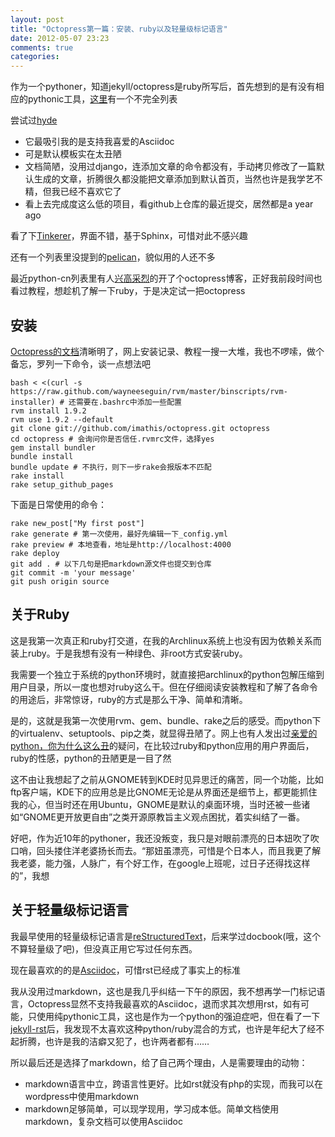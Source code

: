 ```yaml
---
layout: post
title: "Octopress第一篇：安装、ruby以及轻量级标记语言"
date: 2012-05-07 23:23
comments: true
categories: 
---
```


作为一个pythoner，知道jekyll/octopress是ruby所写后，首先想到的是有没有相应的pythonic工具，[这里](http://wiki.python.org/moin/PythonBlogSoftware)有一个不完全列表

尝试过[hyde](http://ringce.com/hyde)

* 它最吸引我的是支持我喜爱的Asciidoc
* 可是默认模板实在太丑陋
* 文档简陋，没用过django，连添加文章的命令都没有，手动拷贝修改了一篇默认生成的文章，折腾很久都没能把文章添加到默认首页，当然也许是我学艺不精，但我已经不喜欢它了
* 看上去完成度这么低的项目，看github上仓库的最近提交，居然都是a year ago

看了下[Tinkerer](http://tinkerer.bitbucket.org/index.html)，界面不错，基于Sphinx，可惜对此不感兴趣

还有一个列表里没提到的[pelican](https://github.com/ametaireau/pelican)，貌似用的人还不多

最近python-cn列表里有人[兴高采烈](https://groups.google.com/forum/?fromgroups#!topic/python-cn/Xh1LGTGW20A)的开了个octopress博客，正好我前段时间也看过教程，想趁机了解一下ruby，于是决定试一把octopress

## 安装
[Octopress的文档](http://octopress.org/docs/)清晰明了，网上安装记录、教程一搜一大堆，我也不啰嗦，做个备忘，罗列一下命令，谈一点想法吧

```
bash < <(curl -s https://raw.github.com/wayneeseguin/rvm/master/binscripts/rvm-installer) # 还需要在.bashrc中添加一些配置
rvm install 1.9.2
rvm use 1.9.2 --default
git clone git://github.com/imathis/octopress.git octopress
cd octopress # 会询问你是否信任.rvmrc文件，选择yes
gem install bundler
bundle install
bundle update # 不执行，则下一步rake会报版本不匹配
rake install
rake setup_github_pages
```

下面是日常使用的命令：

```
rake new_post["My first post"]
rake generate # 第一次使用，最好先编辑一下_config.yml
rake preview # 本地查看，地址是http://localhost:4000
rake deploy
git add . # 以下几句是把markdown源文件也提交到仓库
git commit -m 'your message'
git push origin source
```

## 关于Ruby
这是我第一次真正和ruby打交道，在我的Archlinux系统上也没有因为依赖关系而装上ruby。于是我想有没有一种绿色、非root方式安装ruby。

我需要一个独立于系统的python环境时，就直接把archlinux的python包解压缩到用户目录，所以一度也想对ruby这么干。但在仔细阅读安装教程和了解了各命令的用途后，非常惊讶，ruby的方式是那么干净、简单和清晰。

是的，这就是我第一次使用rvm、gem、bundle、rake之后的感受。而python下的virtualenv、setuptools、pip之类，就显得丑陋了。网上也有人发出过[亲爱的python，你为什么这么丑](http://grokcode.com/746/dear-python-why-are-you-so-ugly/)的疑问，在比较过ruby和python应用的用户界面后，ruby的性感，python的丑陋更是一目了然

这不由让我想起了之前从GNOME转到KDE时见异思迁的痛苦，同一个功能，比如ftp客户端，KDE下的应用总是比GNOME无论是从界面还是细节上，都更能抓住我的心，但当时还在用Ubuntu，GNOME是默认的桌面环境，当时还被一些诸如“GNOME更开放更自由”之类开源原教旨主义观点困扰，着实纠结了一番。

好吧，作为近10年的pythoner，我还没叛变，我只是对眼前漂亮的日本妞吹了吹口哨，回头搂住洋老婆扬长而去。“那妞虽漂亮，可惜是个日本人，而且我更了解我老婆，能力强，人脉广，有个好工作，在google上班呢，过日子还得找这样的”，我想

## 关于轻量级标记语言
我最早使用的轻量级标记语言是[reStructuredText](http://docutils.sourceforge.net/)，后来学过docbook(哦，这个不算轻量级了吧)，但没真正用它写过任何东西。

现在最喜欢的的是[Asciidoc](http://www.methods.co.nz/asciidoc/)，可惜rst已经成了事实上的标准

我从没用过markdown，这也是我几乎纠结一下午的原因，我不想再学一门标记语言，Octopress显然不支持我最喜欢的Asciidoc，退而求其次想用rst，如有可能，只使用纯pythonic工具，这也是作为一个python的强迫症吧，但在看了一下[jekyll-rst](https://github.com/xdissent/jekyll-rst)后，我发现不太喜欢这种python/ruby混合的方式，也许是年纪大了经不起折腾，也许是我的洁癖又犯了，也许两者都有……

所以最后还是选择了markdown，给了自己两个理由，人是需要理由的动物：

* markdown语言中立，跨语言性更好。比如rst就没有php的实现，而我可以在wordpress中使用markdown
* markdown足够简单，可以现学现用，学习成本低。简单文档使用markdown，复杂文档可以使用Asciidoc

